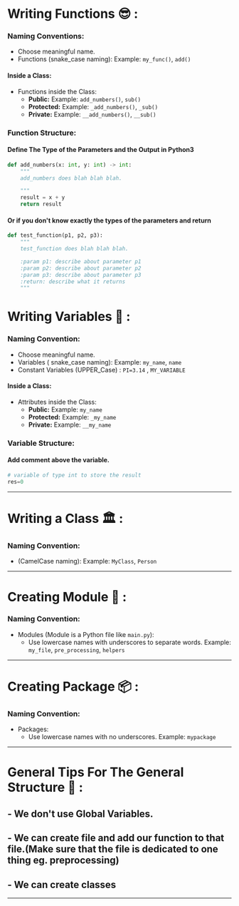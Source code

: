 # Writing Functions 😎 :

### Naming Conventions:
- Choose meaningful name.
- Functions (snake_case naming): Example: `my_func()`, `add()`

#### Inside a Class:
- Functions inside the Class:
  - **Public:** Example: `add_numbers()`, `sub()`
  - **Protected:** Example: `_add_numbers()`, ` _sub() `
  - **Private:** Example: `__add_numbers()`, ` __sub() `

### Function Structure: 

#### Define The Type of the Parameters and the Output in Python3
```python
def add_numbers(x: int, y: int) -> int:
    """
    add_numbers does blah blah blah.

    """ 
    result = x + y
    return result
```
#### Or if you don't know exactly the types of the parameters and return 
```python
def test_function(p1, p2, p3):
    """
    test_function does blah blah blah.

    :param p1: describe about parameter p1
    :param p2: describe about parameter p2
    :param p3: describe about parameter p3
    :return: describe what it returns
    """ 
```


# Writing Variables 📝 :

### Naming Convention:
- Choose meaningful name.
- Variables ( snake_case naming): Example: `my_name`, `name`
- Constant Variables (UPPER_Case) : `PI=3.14` , ` MY_VARIABLE `

#### Inside a Class:
- Attributes inside the Class:
  - **Public:** Example: `my_name`
  - **Protected:** Example: `_my_name`
  - **Private:** Example: `__my_name`

### Variable Structure: 

#### Add comment above the variable.
```python
# variable of type int to store the result 
res=0
```

---

# Writing a Class 🏛️ :

### Naming Convention:
- (CamelCase naming): Example: `MyClass`, `Person`

---

# Creating Module 📂 :

### Naming Convention:
- Modules (Module is a Python file like `main.py`):
  - Use lowercase names with underscores to separate words. Example: `my_file`, `pre_processing`, `helpers`

---

# Creating Package 📦 :

### Naming Convention:
- Packages:
  - Use lowercase names with no underscores. Example: `mypackage`

---
# General Tips For The General Structure  🧠 :
## - We don't use Global Variables.
## - We can create file and add our function to that file.(Make sure that the file  is dedicated to one thing eg. preprocessing)
## - We can create classes

---
